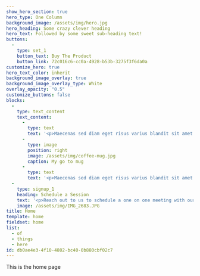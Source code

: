 ```yaml
---
show_hero_section: true
hero_type: One Column
background_image: /assets/img/hero.jpg
hero_heading: Some crazy clever heading
hero_text: Followed by some sweet sub-heading text!
buttons:
  -
    type: set_1
    button_text: Buy The Product
    button_link: 72c016c6-cc0a-4928-b53b-3275f3f6da0a
customize_hero: true
hero_text_color: inherit
background_image_overlay: true
background_image_overlay_type: White
overlay_opacity: "0.5"
customize_buttons: false
blocks:
  -
    type: text_content
    text_content:
      -
        type: text
        text: '<p>Maecenas sed diam eget risus varius blandit sit amet non magna. Vestibulum id ligula porta felis euismod semper. Duis mollis, est non commodo luctus, nisi erat porttitor ligula, eget lacinia odio sem nec elit. Morbi leo risus, porta ac consectetur ac, vestibulum at eros. Etiam porta sem malesuada magna mollis euismod.</p><h2>Heading</h2><p>Cras justo odio, dapibus ac facilisis in, egestas eget quam. Curabitur blandit tempus porttitor. Vestibulum id ligula porta felis euismod semper. Morbi leo risus, porta ac consectetur ac, vestibulum at eros. Donec ullamcorper nulla non metus auctor fringilla. Cras mattis consectetur purus sit amet fermentum. Cum sociis natoque <a href="#">penatibus</a> et magnis dis parturient montes, nascetur ridiculus mus.</p>'
      -
        type: image
        position: right
        image: /assets/img/coffee-mug.jpg
        caption: My go to mug
      -
        type: text
        text: '<p>Maecenas sed diam eget risus varius blandit sit amet non magna. Aenean eu leo quam. Pellentesque ornare sem lacinia quam venenatis vestibulum. Curabitur blandit tempus porttitor. Donec id elit non mi porta gravida at eget metus. Donec id elit non mi porta gravida at eget metus.</p><p>Integer posuere erat a ante venenatis dapibus posuere velit aliquet. Cras justo odio, dapibus ac facilisis in, egestas eget quam. Maecenas sed diam eget risus varius blandit sit amet non magna. Maecenas sed diam eget risus varius blandit sit amet non magna. Integer posuere erat a ante venenatis dapibus posuere velit aliquet. Donec id elit non mi porta gravida at eget metus.</p>'
  -
    type: signup_1
    heading: Schedule a Session
    text: '<p>Reach out to us to schedule a one on one meeting with our administrator to see if we would be a good fit for you.</p>'
    image: /assets/img/IMG_2683.JPG
title: Home
template: home
fieldset: home
list:
  - of
  - things
  - here
id: db0ae4e3-4f10-4802-bc40-0b880cbf02c7
---
```

This is the home page